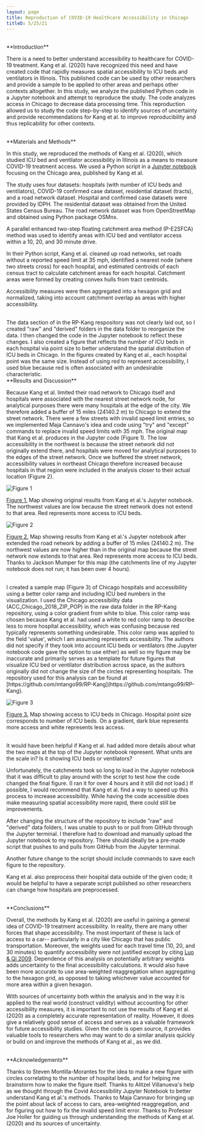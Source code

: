 ```yaml
---
layout: page
title: Reproduction of COVID-19 Healthcare Accessibility in Chicago
titleD: 5/25/21
---
```


<br>
**Introduction**

There is a need to better understand accessibility to healthcare for COVID-19 treatment. Kang et al. (2020) have recognized this need 
and have created code that rapidly measures spatial accessibility to ICU beds and ventilators in Illinois. 
This published code can be used by other researchers and provide a sample to be applied to other areas and perhaps other contexts altogether. 
In this study, we analyze the published Python code in a Jupyter notebook and attempt to reproduce the study. The code analyzes access in Chicago to 
decrease data processing time. This reproduction allowed us to study the code step-by-step to identify sources of uncertainty and provide recommendations for 
Kang et al. to improve reproducibility and thus replicability for other contexts. 


<br>
**Materials and Methods**

In this study, we reproduced the methods of Kang et al. (2020), which studied 
ICU bed and ventilator accessibility in Illinois as a means to measure COVID-19 treatment access. 
We used a Python script in a [Jupyter notebook](https://github.com/mtango99/RP-Kang/blob/main/COVID-19Acc.ipynb) focusing on the Chicago area, published by Kang et al.

The study uses four datasets: hospitals (with number of ICU beds and ventilators), 
COVID-19 confirmed case dataset, residential dataset (tracts), and a road network 
dataset. Hospital and confirmed case datasets were provided by IDPH. The residential 
dataset was obtained from the United States Census Bureau. The road network dataset 
was from OpenStreetMap and obtained using Python package OSMnx. 

A parallel enhanced two-step floating catchment area method (P-E2SFCA) method 
was used to identify areas with ICU bed and ventilator access within a 10, 20, and 30 minute drive. 

In their Python script, Kang et al. cleaned up road networks, set roads without a reported speed 
limit at 35 mph, identified a nearest node (where two streets cross) for each hospital, and 
estimated centroids of each census tract to calculate catchment areas for each hospital. 
Catchment areas were formed by creating convex hulls from tract centroids. 

Accessibility measures were then aggregated into a hexagon grid and normalized, taking into account 
catchment overlap as areas with higher accessibility. 

<br>
The data section of in the RP-Kang respository was not clearly laid out, so I created "raw" and "derived" folders in the data folder to reorganize the data. I then changed 
the code in the Jupyter notebook to reflect these changes. I also created a figure that reflects the number of ICU beds in each hospital via point size to better understand 
the spatial distribution of ICU beds in Chicago. In the figures created by Kang et al., each hospital point was the same size. Instead of using red to represent accessibility, 
I used blue because red is often associated with an undesirable characteristic. 

<br>
**Results and Discussion**

Because Kang et al. limited their road network to Chicago itself and hospitals were associated with the nearest street network node, for analytical purposes there were 
many hospitals at the edge of the city. We therefore added a buffer of 15 miles (24140.2 m) to Chicago to extend the street network. There were a few streets with invalid 
speed limit entries, so we implemented Maja Cannavo's idea and code using "try" and "except" commands to replace invalid speed limits with 35 mph. The original map that 
Kang et al. produces in the Jupyter code (Figure 1). The low accessibility in the northwest is because the street network did not originally extend there, and hospitals 
were moved for analytical purposes to the edges of the street network. Once we buffered the street network, accessibility values in northeast Chicago therefore increased 
because hospitals in that region were included in the analysis closer to their actual location (Figure 2). 


![Figure 1](assets/ChicagoResultOrig.png)

[Figure 1.](assets/ChicagoResultOrig.png) Map showing original results from Kang et al.'s Jupyter notebook. The northwest values are low because the street network does not extend to that area. 
Red represents more access to ICU beds. 

![Figure 2](assets/network_fix.png)

[Figure 2.](assets/network_fix.png) Map showing results from Kang et al.'s Jupyter notebook after extended the road network by adding a buffer of 15 miles (24140.2 m). 
The northwest values are now higher than in the original map because the street network now extends to that area. Red represents more access to ICU beds. 
Thanks to Jackson Mumper for this map (the catchments line of my Jupyter notebook does not run; it has been over 4 hours). 

<br>
I created a sample map (Figure 3) of Chicago hospitals and accessibility using a better color ramp and including ICU bed numbers in the visualization. 
I used the Chicago accessibility data (ACC_Chicago_2018_ZIP_POP) in the raw data folder in the RP-Kang repository, using a color gradient from white to blue. This color ramp was chosen because Kang et al. 
had used a white to red color ramp to describe less to more hospital accessibility, which was confusing because red typically represents something undesirable. 
This color ramp was applied to the field 'value', which I am assuming represents accessibility. The authors did not specify if they took into account ICU beds or ventilators 
(the Jupyter notebook code gave the option to use either) as well so my figure may be inaccurate and primarily serves as a template for future figures that visualize ICU bed 
or ventilator distribution across space, as the authors originally did not change the size of the circles representing hospitals. The repository used for 
this analysis can be found at [https://github.com/mtango99/RP-Kang](https://github.com/mtango99/RP-Kang). 

![Figure 3](assets/hospitalAccess.png)

[Figure 3.](assets/hospitalAccess.png) Map showing access to ICU beds in Chicago. Hospital point size corresponds to number of ICU beds. On a gradient, dark blue represents more access and white represents less access. 

<br>
It would have been helpful if Kang et al. had added more details about what the two maps at the top of the Jupyter notebook represent. 
What units are the scale in? Is it showing ICU beds or ventilators? 

Unfortunately, the catchments took so long to load in the Jupyter notebook that it was difficult to play around 
with the script to test how the code changed the final figure. (I ran it for over 4 hours and it still did not load.) If possible, I would recommend 
that Kang et al. find a way to speed up this process to increase accessibility. 
While having the code accessible does make measuring spatial accessibility more rapid, 
there could still be improvements. 

After changing the structure of the repository to include "raw" and "derived" data folders, I was unable to push to or pull from GitHub through the Jupyter terminal. I therefore 
had to download and manually upload the Jupyter notebook to my repository. There should ideally be a pre-made script that pushes to and pulls from GitHub from the Jupyter terminal. 

Another future change to the script should include commands to save each figure to the repository. 

Kang et al. also preprocess their hospital data outside of the given code; it would be helpful to have a separate script published so other researchers can change how 
hospitals are preprocessed. 


<br>
**Conclusions**

Overall, the methods by Kang et al. (2020) are useful in gaining a general idea of COVID-19 treatment accessibility. In reality, there are many other forces that shape 
accessibility. The most important of these is lack of access to a car-- particularly in a city like Chicago that has public transportation. Moreover, the weights used 
for each travel time (10, 20, and 30 minutes) to quantify accessibility were not justified except by citing 
[Luo & Qi 2009](https://pubmed.ncbi.nlm.nih.gov/19576837/). Dependence of this analysis on potentially arbitrary weights adds uncertainty to the final accessibility calculations. 
It would also have been more accurate to use area-weighted reaggregation when aggregating to the hexagon grid, as opposed to taking whichever value accounted for more area within 
a given hexagon. 

With sources of uncertainty both within the analysis and in the way it is applied to the real world (construct validity) without accounting for other accessibility measures, 
it is important to not use the results of Kang et al. (2020) as a completely accurate representation of reality. However, it does give a relatively good sense of access and 
serves as a valuable framework for future accessibility studies. Given the code is open source, it provides valuable tools to researchers who may want to do a similar analysis quickly or build on and improve the methods of Kang et al., as we did. 


<br>
**Acknowledgements**

Thanks to Steven Montilla-Morantes for the idea to make a new figure with circles correlating to the number of hospital beds, and for helping me brainstorm how to make the figure itself. 
Thanks to Alitzel Villanueva's help as we thought through the Covid Accessibility Jupyter Notebook to better understand Kang et al.'s methods. 
Thanks to Maja Cannavo for bringing up the point about lack of access to cars, area-weighted reaggregation, and for figuring out how to fix the invalid speed limit error. 
Thanks to Professor Joe Holler for guiding us through understanding the methods of Kang et al. (2020) and its sources of uncertainty. 